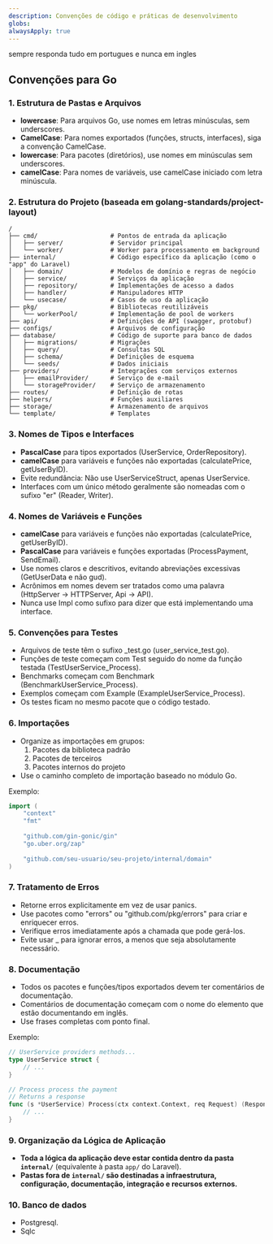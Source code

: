 ```yaml
---
description: Convenções de código e práticas de desenvolvimento
globs: 
alwaysApply: true
---
```


sempre responda tudo em portugues e nunca  em ingles

## Convenções para Go

### 1. Estrutura de Pastas e Arquivos
- **lowercase**: Para arquivos Go, use nomes em letras minúsculas, sem underscores.
- **CamelCase**: Para nomes exportados (funções, structs, interfaces), siga a convenção CamelCase.
- **lowercase**: Para pacotes (diretórios), use nomes em minúsculas sem underscores.
- **camelCase**: Para nomes de variáveis, use camelCase iniciado com letra minúscula.


### 2. Estrutura do Projeto (baseada em golang-standards/project-layout)
```
/
├── cmd/                    # Pontos de entrada da aplicação
│   ├── server/             # Servidor principal
│   └── worker/             # Worker para processamento em background
├── internal/               # Código específico da aplicação (como o "app" do Laravel)
│   ├── domain/             # Modelos de domínio e regras de negócio
│   ├── service/            # Serviços da aplicação
│   ├── repository/         # Implementações de acesso a dados
│   ├── handler/            # Manipuladores HTTP
│   └── usecase/            # Casos de uso da aplicação
├── pkg/                    # Bibliotecas reutilizáveis
│   └── workerPool/         # Implementação de pool de workers
├── api/                    # Definições de API (swagger, protobuf)
├── configs/                # Arquivos de configuração
├── database/               # Código de suporte para banco de dados
│   ├── migrations/         # Migrações
│   ├── query/              # Consultas SQL
│   ├── schema/             # Definições de esquema
│   └── seeds/              # Dados iniciais
├── providers/              # Integrações com serviços externos
│   ├── emailProvider/      # Serviço de e-mail
│   └── storageProvider/    # Serviço de armazenamento
├── routes/                 # Definição de rotas
├── helpers/                # Funções auxiliares
├── storage/                # Armazenamento de arquivos
└── template/               # Templates
```

### 3. Nomes de Tipos e Interfaces
- **PascalCase** para tipos exportados (UserService, OrderRepository).
- **camelCase** para variáveis e funções não exportadas (calculatePrice, getUserByID).
- Evite redundância: Não use UserServiceStruct, apenas UserService.
- Interfaces com um único método geralmente são nomeadas com o sufixo "er" (Reader, Writer).

### 4. Nomes de Variáveis e Funções
- **camelCase** para variáveis e funções não exportadas (calculatePrice, getUserByID).
- **PascalCase** para variáveis e funções exportadas (ProcessPayment, SendEmail).
- Use nomes claros e descritivos, evitando abreviações excessivas (GetUserData e não gud).
- Acrônimos em nomes devem ser tratados como uma palavra (HttpServer → HTTPServer, Api → API).
- Nunca use Impl como sufixo para dizer que está implementando uma interface.

### 5. Convenções para Testes
- Arquivos de teste têm o sufixo _test.go (user_service_test.go).
- Funções de teste começam com Test seguido do nome da função testada (TestUserService_Process).
- Benchmarks começam com Benchmark (BenchmarkUserService_Process).
- Exemplos começam com Example (ExampleUserService_Process).
- Os testes ficam no mesmo pacote que o código testado.

### 6. Importações
- Organize as importações em grupos:
    1. Pacotes da biblioteca padrão
    2. Pacotes de terceiros
    3. Pacotes internos do projeto
- Use o caminho completo de importação baseado no módulo Go.

Exemplo:
```go
import (
    "context"
    "fmt"
    
    "github.com/gin-gonic/gin"
    "go.uber.org/zap"
    
    "github.com/seu-usuario/seu-projeto/internal/domain"
)
```

### 7. Tratamento de Erros
- Retorne erros explicitamente em vez de usar panics.
- Use pacotes como "errors" ou "github.com/pkg/errors" para criar e enriquecer erros.
- Verifique erros imediatamente após a chamada que pode gerá-los.
- Evite usar _ para ignorar erros, a menos que seja absolutamente necessário.

### 8. Documentação
- Todos os pacotes e funções/tipos exportados devem ter comentários de documentação.
- Comentários de documentação começam com o nome do elemento que estão documentando em inglês.
- Use frases completas com ponto final.

Exemplo:
```go
// UserService providers methods...
type UserService struct {
    // ...
}

// Process process the payment
// Returns a response
func (s *UserService) Process(ctx context.Context, req Request) (Response, error) {
    // ...
}
```


### 9. Organização da Lógica de Aplicação

- **Toda a lógica da aplicação deve estar contida dentro da pasta `internal/`** (equivalente à pasta `app/` do Laravel).
- **Pastas fora de `internal/` são destinadas a infraestrutura, configuração, documentação, integração e recursos externos.**


### 10. Banco de dados

- Postgresql.
- Sqlc
